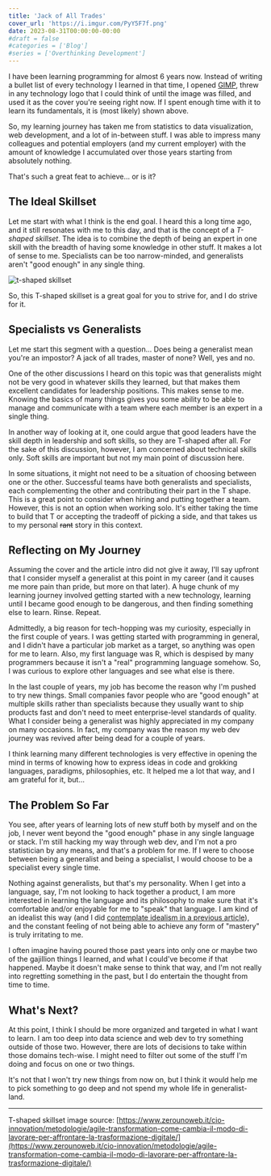 ```yaml
---
title: 'Jack of All Trades'
cover_url: 'https://i.imgur.com/PyY5F7f.png' 
date: 2023-08-31T00:00:00-00:00
#draft = false
#categories = ['Blog']
#series = ['Overthinking Development']
---
```


I have been learning programming for almost 6 years now. Instead of writing a bullet list of every technology I learned in that time, I opened [GIMP](https://www.gimp.org/), threw in any technology logo that I could think of until the image was filled, and used it as the cover you're seeing right now. If I spent enough time with it to learn its fundamentals, it is (most likely) shown above.

So, my learning journey has taken me from statistics to data visualization, web development, and a lot of in-between stuff. I was able to impress many colleagues and potential employers (and my current employer) with the amount of knowledge I accumulated over those years starting from absolutely nothing.

That's such a great feat to achieve... or is it?

## The Ideal Skillset

Let me start with what I think is the end goal. I heard this a long time ago, and it still resonates with me to this day, and that is the concept of a *T-shaped skillset*. The idea is to combine the depth of being an expert in one skill with the breadth of having some knowledge in other stuff. It makes a lot of sense to me. Specialists can be too narrow-minded, and generalists aren't "good enough" in any single thing.

![t-shaped skillset](https://i.imgur.com/FRCqhDU.png)

So, this T-shaped skillset is a great goal for you to strive for, and I do strive for it.

## Specialists vs Generalists

Let me start this segment with a question... Does being a generalist mean you're an impostor? A jack of all trades, master of none? Well, yes and no.

One of the other discussions I heard on this topic was that generalists might not be very good in whatever skills they learned, but that makes them excellent candidates for leadership positions. This makes sense to me. Knowing the basics of many things gives you some ability to be able to manage and communicate with a team where each member is an expert in a single thing.

In another way of looking at it, one could argue that good leaders have the skill depth in leadership and soft skills, so they are T-shaped after all. For the sake of this discussion, however, I am concerned about technical skills only. Soft skills are important but not my main point of discussion here.

In some situations, it might not need to be a situation of choosing between one or the other. Successful teams have both generalists and specialists, each complementing the other and contributing their part in the T shape. This is a great point to consider when hiring and putting together a team. However, this is not an option when working solo. It's either taking the time to build that T or accepting the tradeoff of picking a side, and that takes us to my personal <s>rant</s> story in this context.

## Reflecting on My Journey

Assuming the cover and the article intro did not give it away, I'll say upfront that I consider myself a generalist at this point in my career (and it causes me more pain than pride, but more on that later). A huge chunk of my learning journey involved getting started with a new technology, learning until I became good enough to be dangerous, and then finding something else to learn. Rinse. Repeat.

Admittedly, a big reason for tech-hopping was my curiosity, especially in the first couple of years. I was getting started with programming in general, and I didn't have a particular job market as a target, so anything was open for me to learn. Also, my first language was R, which is despised by many programmers because it isn't a "real" programming language somehow. So, I was curious to explore other languages and see what else is there.

In the last couple of years, my job has become the reason why I'm pushed to try new things. Small companies favor people who are "good enough" at multiple skills rather than specialists because they usually want to ship products fast and don't need to meet enterprise-level standards of quality. What I consider being a generalist was highly appreciated in my company on many occasions. In fact, my company was the reason my web dev journey was revived after being dead for a couple of years.

I think learning many different technologies is very effective in opening the mind in terms of knowing how to express ideas in code and grokking languages, paradigms, philosophies, etc. It helped me a lot that way, and I am grateful for it, but...

## The Problem So Far

You see, after years of learning lots of new stuff both by myself and on the job, I never went beyond the "good enough" phase in any single language or stack. I'm still hacking my way through web dev, and I'm not a pro statistician by any means, and that's a problem for me. If I were to choose between being a generalist and being a specialist, I would choose to be a specialist every single time.

Nothing against generalists, but that's my personality. When I get into a language, say, I'm not looking to hack together a product, I am more interested in learning the language and its philosophy to make sure that it's comfortable and/or enjoyable for me to "speak" that language. I am kind of an idealist this way (and I did [contemplate idealism in a previous article](/posts/pragmatism-vs-idealism)), and the constant feeling of not being able to achieve any form of "mastery" is truly irritating to me.

I often imagine having poured those past years into only one or maybe two of the gajillion things I learned, and what I could've become if that happened. Maybe it doesn't make sense to think that way, and I'm not really into regretting something in the past, but I do entertain the thought from time to time.

## What's Next?

At this point, I think I should be more organized and targeted in what I want to learn. I am too deep into data science and web dev to try something outside of those two. However, there are lots of decisions to take within those domains tech-wise. I might need to filter out some of the stuff I'm doing and focus on one or two things.

It's not that I won't try new things from now on, but I think it would help me to pick something to go deep and not spend my whole life in generalist-land.

---

T-shaped skillset image source: [https://www.zerounoweb.it/cio-innovation/metodologie/agile-transformation-come-cambia-il-modo-di-lavorare-per-affrontare-la-trasformazione-digitale/](https://www.zerounoweb.it/cio-innovation/metodologie/agile-transformation-come-cambia-il-modo-di-lavorare-per-affrontare-la-trasformazione-digitale/)
